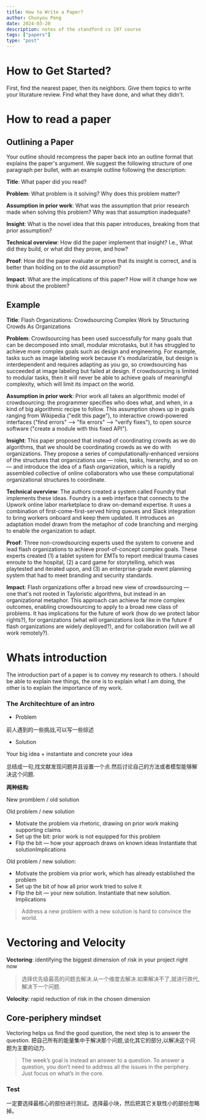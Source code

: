 ```yaml
---
title: How to Write a Paper?
author: Chunyou Peng
date: 2024-03-20
description: notes of the standford cs 197 course
tags: ["papers"]
type: "post"
---
```


# How to Get Started?

First, find the nearest paper, then its neighbors. Give them topics to write your liturature review.
Find what they have done, and what they didn't. 

# How to read a paper

## Outlining a Paper

Your outline should recompress the paper back into an outline format that explains the paper's argument. We suggest the following structure of one paragraph per bullet, with an example outline following the description:

**Title**: What paper did you read?

**Problem**: What problem is it solving? Why does this problem matter?

**Assumption in prior work**: What was the assumption that prior research made when solving this problem? Why was that assumption inadequate?

**Insight**: What is the novel idea that this paper introduces, breaking from that prior assumption?

**Technical overview**: How did the paper implement that insight? I.e., What did they build, or what did they prove, and how?

**Proof**: How did the paper evaluate or prove that its insight is correct, and is better than holding on to the old assumption?

**Impact**: What are the implications of this paper? How will it change how we think about the problem?

## Example

**Title**: Flash Organizations: Crowdsourcing Complex Work by Structuring Crowds As Organizations

**Problem**: Crowdsourcing has been used successfully for many goals that can be decomposed into small, modular microtasks, but it has struggled to achieve more complex goals such as design and engineering. For example, tasks such as image labeling work because it's modularizable, but design is interdependent and requires adapting as you go, so crowdsourcing has succeeded at image labeling but failed at design. If crowdsourcing is limited to modular tasks, then it will never be able to achieve goals of meaningful complexity, which will limit its impact on the world.

**Assumption in prior work**: Prior work all takes an algorithmic model of crowdsourcing: the programmer specifies who does what, and when, in a kind of big algorithmic recipe to follow. This assumption shows up in goals ranging from Wikipedia ("edit this page"), to interactive crowd-powered interfaces ("find errors" --> "fix errors" --> "verify fixes"), to open source software ("create a module with this fixed API").

**Insight**: This paper proposed that instead of coordinating crowds as we do algorithms, that we should be coordinating crowds as we do with organizations. They propose a series of computationally-enhanced versions of the structures that organizations use — roles, tasks, hierarchy, and so on — and introduce the idea of a flash organization, which is a rapidly assembled collective of online collaborators who use these computational organizational structures to coordinate.

**Technical overview**: The authors created a system called Foundry that implements these ideas. Foundry is a web interface that connects to the Upwork online labor marketplace to draw on-demand expertise. It uses a combination of first-come-first-served hiring queues and Slack integration to bring workers onboard and keep them updated. It introduces an adaptation model drawn from the metaphor of code branching and merging to enable the organization to adapt.

**Proof**: Three non-crowdsourcing experts used the system to convene and lead flash organizations to achieve proof-of-concept complex goals. These experts created (1) a tablet system for EMTs to report medical trauma cases enroute to the hospital, (2) a card game for storytelling, which was playtested and iterated upon, and (3) an enterprise-grade event planning system that had to meet branding and security standards.

**Impact**: Flash organizations offer a broad new view of crowdsourcing — one that's not rooted in Tayloristic algorithms, but instead in an organizational metaphor. This approach can achieve far more complex outcomes, enabling crowdsourcing to apply to a broad new class of problems. It has implications for the future of work (how do we protect labor rights?), for organizations (what will organizations look like in the future if flash organizations are widely deployed?), and for collaboration (will we all work remotely?).

# Whats introduction

The introduction part  of  a paper  is to convey my research to others. I should be able to explain twe things, the one is to explain what I am doing, the other is to explain the importance of my work.

### The Architechture of an intro

- Problem

前人遇到的一些挑战,可以写一些综述

- Solution

Your big idea + instantiate and concrete your idea

总结成一句,找文献发现问题并且设置一个点.然后讨论自己的方法或者模型能够解决这个问题.

**两种结构**:

New promblem / old solution

Old problem / new solution

- Motivate the problem via rhetoric, drawing on prior work making supporting claims
- Set up the bit: prior work is not equipped for this problem
- Flip the bit — how your approach draws on known ideas Instantiate that solutionImplications

Old problem / new solution:

- Motivate the problem via prior work, which has already established the problem
- Set up the bit of how all prior work tried to solve it
- Flip the bit — your new solution. Instantiate that new solution. Implications
> Address a new problem with a new solution is hard to convince the world. 


# Vectoring and Velocity

**Vectoring**: identifying the biggest dimension of risk in your project right now
>选择优先级最高的问题去解决.从一个维度去解决.如果解决不了,就进行跌代,解决下一个问题.

**Velocity**: rapid reduction of risk in the chosen dimension


## Core-periphery mindset

Vectoring helps us find the good question, the next step is to answer the question. 把自己所有的能量集中于解决那个问题,谈化其它的部分,以解决这个问题为主要的动力.
> The week’s goal is instead an answer to a question. To answer a question, you don’t need to address all the issues in the periphery. Just focus on what’s in the core.

### Test

一定要选择最核心的部份进行测试。选择最小块，然后把其它关联性小的部份忽略掉。
